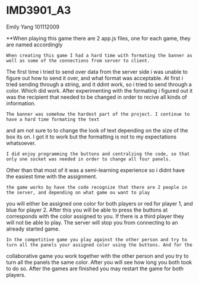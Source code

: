 # IMD3901_A3

Emily Yang
101112009

**When playing this game there are 2 app.js files, one for each game, they are named accordingly 

	When creating this game I had a hard time with formating the banner as well as some of the connections from server to client.
The first time i tried to send over data from the server side i was unable to figure out how to send it over, and what format was acceptable.
At first i tried sending through a string, and it ddint work, so i tried to send through a color. Which did work. After experimenting with the
formating i figured out it was the recipient that needed to be changed in order to recive all kinds of information.

	The banner was somehow the hardest part of the project. I continue to have a hard time formating the text
and am not sure to to change the look of text depending on the size of the box its on. I got it to work but the formatting is not to my
expectations whatsoever.

	I did enjoy programming the buttons and centralzing the code, so that only one socket was needed in order to change all four panels. 
Other than that most of it was a semi-learning experience so i didnt have the easiest time with the assignment.

	the game works by have the code recognize that there are 2 people in the server, and depending on what game ou want to play
you will either be assigned one color for both players or red for player 1, and blue for player 2. After this you will be able to press
the buttons at corresponds with the color assigned to you. If there is a third player they will not be able to play. The server will
stop you from connecting to an already started game. 

	In the competitive game you play against the other person and try to turn all the panels your assigned color using the buttons. And for the
collaborative game you work together with the other person and you try to turn all the panels the same color. After you will see how long you both took 
to do so. After the games are finished you may restart the game for both players.
